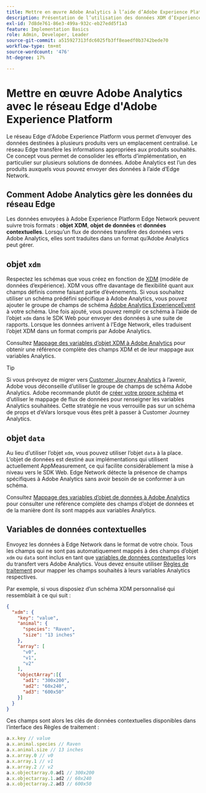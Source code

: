 ```yaml
---
title: Mettre en œuvre Adobe Analytics à l’aide d’Adobe Experience Platform Edge
description: Présentation de l’utilisation des données XDM d’Experience Platform dans Adobe Analytics
exl-id: 7d8de761-86e3-499a-932c-eb27edd5f1a3
feature: Implementation Basics
role: Admin, Developer, Leader
source-git-commit: a515927313fdc6025fb3ff8eaedf0b3742bede70
workflow-type: tm+mt
source-wordcount: '476'
ht-degree: 17%

---
```


# Mettre en œuvre Adobe Analytics avec le réseau Edge d&#39;Adobe Experience Platform

Le réseau Edge d&#39;Adobe Experience Platform vous permet d’envoyer des données destinées à plusieurs produits vers un emplacement centralisé. Le réseau Edge transfère les informations appropriées aux produits souhaités. Ce concept vous permet de consolider les efforts d’implémentation, en particulier sur plusieurs solutions de données. Adobe Analytics est l’un des produits auxquels vous pouvez envoyer des données à l’aide d’Edge Network.

## Comment Adobe Analytics gère les données du réseau Edge

Les données envoyées à Adobe Experience Platform Edge Network peuvent suivre trois formats : **objet XDM**, **objet de données** et **données contextuelles**. Lorsqu’un flux de données transfère des données vers Adobe Analytics, elles sont traduites dans un format qu’Adobe Analytics peut gérer.

## objet `xdm`

Respectez les schémas que vous créez en fonction de [XDM](https://experienceleague.adobe.com/fr/docs/experience-platform/xdm/home) (modèle de données d’expérience). XDM vous offre davantage de flexibilité quant aux champs définis comme faisant partie d’événements. Si vous souhaitez utiliser un schéma prédéfini spécifique à Adobe Analytics, vous pouvez ajouter le groupe de champs de schéma [Adobe Analytics ExperienceEvent](https://experienceleague.adobe.com/fr/docs/experience-platform/xdm/field-groups/event/analytics-full-extension) à votre schéma. Une fois ajouté, vous pouvez remplir ce schéma à l’aide de l’objet `xdm` dans le SDK Web pour envoyer des données à une suite de rapports. Lorsque les données arrivent à l’Edge Network, elles traduisent l’objet XDM dans un format compris par Adobe Analytics.

Consultez [Mappage des variables d’objet XDM à Adobe Analytics](xdm-var-mapping.md) pour obtenir une référence complète des champs XDM et de leur mappage aux variables Analytics.

>[!TIP]
>
>Si vous prévoyez de migrer vers [Customer Journey Analytics](https://experienceleague.adobe.com/fr/docs/analytics-platform/using/cja-landing) à l’avenir, Adobe vous déconseille d’utiliser le groupe de champs de schéma Adobe Analytics. Adobe recommande plutôt de [créer votre propre schéma](https://experienceleague.adobe.com/fr/docs/analytics-platform/using/compare-aa-cja/upgrade-to-cja/schema/cja-upgrade-schema-architect) et d’utiliser le mappage de flux de données pour renseigner les variables Analytics souhaitées. Cette stratégie ne vous verrouille pas sur un schéma de props et d’eVars lorsque vous êtes prêt à passer à Customer Journey Analytics.

## objet `data`

Au lieu d’utiliser l’objet `xdm`, vous pouvez utiliser l’objet `data` à la place. L’objet de données est destiné aux implémentations qui utilisent actuellement AppMeasurement, ce qui facilite considérablement la mise à niveau vers le SDK Web. Edge Network détecte la présence de champs spécifiques à Adobe Analytics sans avoir besoin de se conformer à un schéma.

Consultez [Mappage des variables d’objet de données à Adobe Analytics](data-var-mapping.md) pour consulter une référence complète des champs d’objet de données et de la manière dont ils sont mappés aux variables Analytics.

## Variables de données contextuelles

Envoyez les données à Edge Network dans le format de votre choix. Tous les champs qui ne sont pas automatiquement mappés à des champs d’objet `xdm` ou `data` sont inclus en tant que [variables de données contextuelles](/help/implement/vars/page-vars/contextdata.md) lors du transfert vers Adobe Analytics. Vous devez ensuite utiliser [Règles de traitement](/help/admin/admin/c-manage-report-suites/c-edit-report-suites/general/processing-rules/pr-overview.md) pour mapper les champs souhaités à leurs variables Analytics respectives.

Par exemple, si vous disposiez d’un schéma XDM personnalisé qui ressemblait à ce qui suit :

```json
{
  "xdm": {
    "key": "value",
    "animal": {
      "species": "Raven",
      "size": "13 inches"
    },
    "array": [
      "v0",
      "v1",
      "v2"
    ],
    "objectArray":[{
      "ad1": "300x200",
      "ad2": "60x240",
      "ad3": "600x50"
    }]
  }
}
```

Ces champs sont alors les clés de données contextuelles disponibles dans l’interface des Règles de traitement :

```javascript
a.x.key // value
a.x.animal.species // Raven
a.x.animal.size // 13 inches
a.x.array.0 // v0
a.x.array.1 // v1
a.x.array.2 // v2
a.x.objectarray.0.ad1 // 300x200
a.x.objectarray.1.ad2 // 60x240
a.x.objectarray.2.ad3 // 600x50
```
